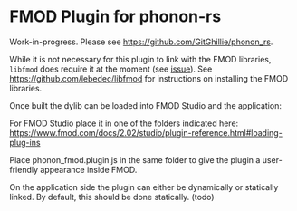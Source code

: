 # FMOD Plugin for phonon-rs

Work-in-progress. Please see https://github.com/GitGhillie/phonon_rs.

While it is not necessary for this plugin to link with the FMOD libraries,
`libfmod` does require it at the moment (see [issue](https://github.com/lebedec/libfmod/issues/15)).
See https://github.com/lebedec/libfmod for instructions on installing the FMOD libraries.

Once built the dylib can be loaded into FMOD Studio and the application:

For FMOD Studio place it in one of the folders indicated here:
https://www.fmod.com/docs/2.02/studio/plugin-reference.html#loading-plug-ins

Place phonon_fmod.plugin.js in the same folder to give the plugin a user-friendly appearance inside FMOD.

On the application side the plugin can either be dynamically or statically linked.
By default, this should be done statically. (todo)